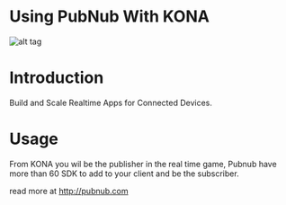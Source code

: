 # Using PubNub With KONA

![alt tag](http://www.pubnub.com/static/images/structure/pubnub.png)

# Introduction

Build and Scale Realtime Apps for Connected Devices.

# Usage

From KONA you wil be the publisher in the real time game, Pubnub have more than 60 SDK to add to your client and be the subscriber.

read more at http://pubnub.com

